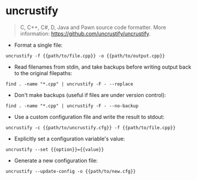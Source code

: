 # uncrustify

> C, C++, C#, D, Java and Pawn source code formatter.
> More information: <https://github.com/uncrustify/uncrustify>.

- Format a single file:

`uncrustify -f {{path/to/file.cpp}} -o {{path/to/output.cpp}}`

- Read filenames from stdin, and take backups before writing output back to the original filepaths:

`find . -name "*.cpp" | uncrustify -F - --replace`

- Don't make backups (useful if files are under version control):

`find . -name "*.cpp" | uncrustify -F - --no-backup`

- Use a custom configuration file and write the result to stdout: 

`uncrustify -c {{path/to/uncrustify.cfg}} -f {{path/to/file.cpp}}`

- Explicitly set a configuration variable's value:

`uncrustify --set {{option}}={{value}}`

- Generate a new configuration file:

`uncrustify --update-config -o {{path/to/new.cfg}}`
